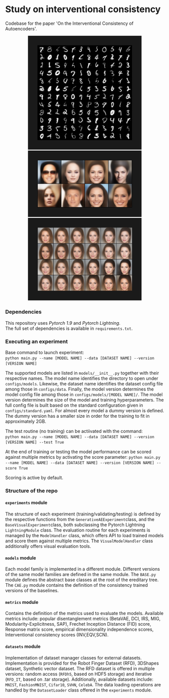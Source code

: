 # Study on interventional consistency 

Codebase for the paper 'On the Interventional Consistency of Autoencoders'. 

<div align="center">
<img src="https://github.com/GiuliaLanzillotta/CausalAE/blob/main/random_samples_XCAExunit_dim4.png" 
alt="Random Samples MNIST" width="300"  border="30" />
<img src="https://github.com/GiuliaLanzillotta/CausalAE/blob/main/random_samples_AE_v32_big.png" 
alt="Random Samples CelebA" width="300"  border="30" />
<img src="https://github.com/GiuliaLanzillotta/CausalAE/blob/main/traversals_XAE_v32_x4_big_cut2.png" 
alt="Traversals CelebA" width="300"  border="30" />
</div>



### Dependencies
This repository uses *Pytorch 1.9* and *Pytorch Lightning*. <br>
The full set of dependencies is available in `requirements.txt`. 

### Executing an experiment
Base command to launch experiment: <br>
      `python main.py --name [MODEL NAME] --data [DATASET NAME] --version [VERSION NAME]` 
      
The supported models are listed in `models/__init__.py` together with their respective names. The model name identifies the directory to open under `configs/models`. Likewise, the dataset name identifies the dataset config file among those in `configs/data`. Finally, the model version determines the model config file among those in `configs/models/[MODEL NAME]/`. The model version determines the size of the model and training hyperparameters. The full config file is built based on the standard configuration given in `configs/standard.yaml`. For almost every model a dummy version is defined. The dummy version has a smaller size in order for the training to fit in approximately 2GB. 

The test routine (no training) can be actiivated with the command: <br>
      `python main.py --name [MODEL NAME] --data [DATASET NAME] --version [VERSION NAME] --test True` 

At the end of training or testing the model performance can be scored against multiple metrics by activating the score parameter:
      `python main.py --name [MODEL NAME] --data [DATASET NAME] --version [VERSION NAME] --score True`

Scoring is active by default.



### Structure of the repo 

#### `experiments` module 
The structure of each experiment (training/validating/testing) is defined by the respective functions from the `GenerativeAEExperiment`class, and the `BaseVisualExperiment`class, both subclassing the Pytorch Lightning `LightningModule` class. The evaluation routine for each experiments is managed by the `ModelHandler` class, which offers API to load trained models and score them against multiple metrics. The `VisualModelHandler` class additionally offers visual evaluation tools.

#### `models` module 
Each model family is implemented in a different module. Different versions of the same model families are defined in the same module. The `BASE.py` module defines the abstract base classes at the root of the ereditary tree. The `CAE.py` module contains the definition of the consistency trained versions of the baselines. 

#### `metrics` module 
Contains the definition of the metrics used to evaluate the models. Available metrics include: popular disentanglement metrics (BetaVAE, DCI, IRS, MIG, Modularity-Explicitness, SAP), Frechet Inception Distance (FID) score, Response matrix score, empirical dimensionality independence scores, Interventional consistency scores (INV,EQV,SCN). 

#### `datasets` module 
Implementation of dataset manager classes for external datasets. Implementation is provided for the Robot Finger Dataset (RFD), 3DShapes dataset, Synthetic vector dataset. The RFD dataset is offered in multiple versions: random access (`RFDh5`, based on HDF5 storage) and iterative (`RFD_IT`, based on .tar storage). Additionally, available datasets include: `MNIST`, `FashionMNIST`, `Cifar10`, `SVHN`, `CelebA`. The data loading operations are handled by the `DatasetLoader` class offered in the `experiments` module.

